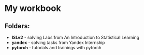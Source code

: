 # My workbook

## Folders:
- **ISLv2** - solving Labs from An Introduction to Statistical Learning
- **yandex** - solving tasks from Yandex Internship
- **pytorch** - tutorials and trainings with pytorch
